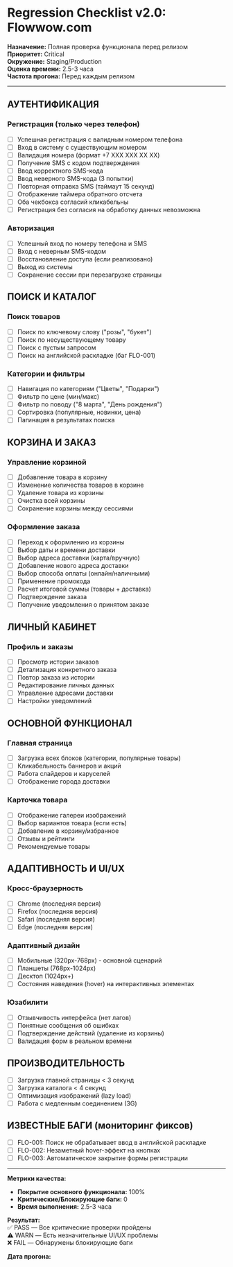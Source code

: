 # Regression Checklist v2.0: Flowwow.com

**Назначение:** Полная проверка функционала перед релизом  
**Приоритет:** Critical  
**Окружение:** Staging/Production  
**Оценка времени:** 2.5-3 часа  
**Частота прогона:** Перед каждым релизом

---

## АУТЕНТИФИКАЦИЯ
### Регистрация (только через телефон)
- [ ] Успешная регистрация с валидным номером телефона
- [ ] Вход в систему с существующим номером 
- [ ] Валидация номера (формат +7 XXX XXX XX XX)
- [ ] Получение SMS с кодом подтверждения
- [ ] Ввод корректного SMS-кода
- [ ] Ввод неверного SMS-кода (3 попытки)
- [ ] Повторная отправка SMS (таймаут 15 секунд)
- [ ] Отображение таймера обратного отсчета
- [ ] Оба чекбокса согласий кликабельны
- [ ] Регистрация без согласия на обработку данных невозможна

### Авторизация
- [ ] Успешный вход по номеру телефона и SMS
- [ ] Вход с неверным SMS-кодом
- [ ] Восстановление доступа (если реализовано)
- [ ] Выход из системы
- [ ] Сохранение сессии при перезагрузке страницы

## ПОИСК И КАТАЛОГ
### Поиск товаров
- [ ] Поиск по ключевому слову ("розы", "букет")
- [ ] Поиск по несуществующему товару
- [ ] Поиск с пустым запросом
- [ ] Поиск на английской раскладке (баг FLO-001)

### Категории и фильтры
- [ ] Навигация по категориям ("Цветы", "Подарки")
- [ ] Фильтр по цене (мин/макс)
- [ ] Фильтр по поводу ("8 марта", "День рождения")
- [ ] Сортировка (популярные, новинки, цена)
- [ ] Пагинация в результатах поиска

## КОРЗИНА И ЗАКАЗ
### Управление корзиной
- [ ] Добавление товара в корзину
- [ ] Изменение количества товаров в корзине
- [ ] Удаление товара из корзины
- [ ] Очистка всей корзины
- [ ] Сохранение корзины между сессиями

### Оформление заказа
- [ ] Переход к оформлению из корзины
- [ ] Выбор даты и времени доставки
- [ ] Выбор адреса доставки (карта/вручную)
- [ ] Добавление нового адреса доставки
- [ ] Выбор способа оплаты (онлайн/наличными)
- [ ] Применение промокода
- [ ] Расчет итоговой суммы (товары + доставка)
- [ ] Подтверждение заказа
- [ ] Получение уведомления о принятом заказе

## ЛИЧНЫЙ КАБИНЕТ
### Профиль и заказы
- [ ] Просмотр истории заказов
- [ ] Детализация конкретного заказа
- [ ] Повтор заказа из истории
- [ ] Редактирование личных данных
- [ ] Управление адресами доставки
- [ ] Настройки уведомлений

## ОСНОВНОЙ ФУНКЦИОНАЛ
### Главная страница
- [ ] Загрузка всех блоков (категории, популярные товары)
- [ ] Кликабельность баннеров и акций
- [ ] Работа слайдеров и каруселей
- [ ] Отображение города доставки

### Карточка товара
- [ ] Отображение галереи изображений
- [ ] Выбор вариантов товара (если есть)
- [ ] Добавление в корзину/избранное
- [ ] Отзывы и рейтинги
- [ ] Рекомендуемые товары

## АДАПТИВНОСТЬ И UI/UX
### Кросс-браузерность
- [ ] Chrome (последняя версия)
- [ ] Firefox (последняя версия)
- [ ] Safari (последняя версия)
- [ ] Edge (последняя версия)

### Адаптивный дизайн
- [ ] Мобильные (320px-768px) - основной сценарий
- [ ] Планшеты (768px-1024px)
- [ ] Десктоп (1024px+)
- [ ] Состояния наведения (hover) на интерактивных элементах

### Юзабилити
- [ ] Отзывчивость интерфейса (нет лагов)
- [ ] Понятные сообщения об ошибках
- [ ] Подтверждение действий (удаление из корзины)
- [ ] Валидация форм в реальном времени

## ПРОИЗВОДИТЕЛЬНОСТЬ
- [ ] Загрузка главной страницы < 3 секунд
- [ ] Загрузка каталога < 4 секунд
- [ ] Оптимизация изображений (lazy load)
- [ ] Работа с медленным соединением (3G)

## ИЗВЕСТНЫЕ БАГИ (мониторинг фиксов)
- [ ] FLO-001: Поиск не обрабатывает ввод в английской раскладке
- [ ] FLO-002: Незаметный hover-эффект на кнопках
- [ ] FLO-003: Автоматическое закрытие формы регистрации

---
**Метрики качества:**
- **Покрытие основного функционала:** 100%
- **Критические/Блокирующие баги:** 0
- **Время выполнения:** 2.5-3 часа

**Результат:**  
✅ PASS — Все критические проверки пройдены  
⚠️ WARN — Есть незначительные UI/UX проблемы  
❌ FAIL — Обнаружены блокирующие баги


**Дата прогона:** 
